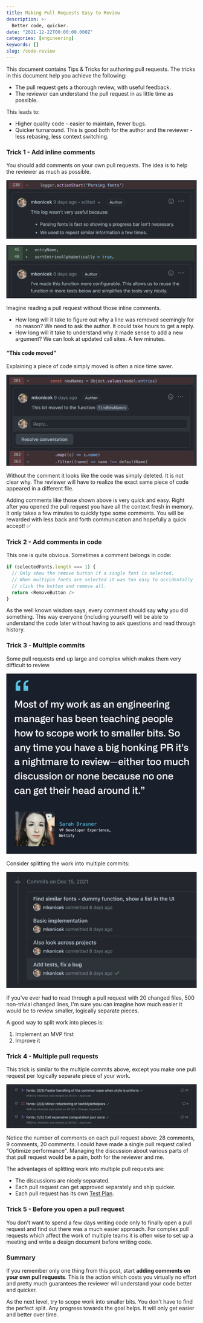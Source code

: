 ```yaml
---
title: Making Pull Requests Easy to Review
description: >-
  Better code, quicker.
date: "2021-12-22T00:00:00.000Z"
categories: [engineering]
keywords: []
slug: /code-review
---
```


This document contains Tips & Tricks for authoring pull requests. The tricks in this document help you achieve the following:

- The pull request gets a thorough review, with useful feedback.
- The reviewer can understand the pull request in as little time as possible.

This leads to:

- Higher quality code - easier to maintain, fewer bugs.
- Quicker turnaround. This is good both for the author and the reviewer - less rebasing, less context switching.

### Trick 1 - Add inline comments

You should add comments on your own pull requests. The idea is to help the reviewer as much as possible.

![Inline explanation example 2](./inline-explanation-2.png)

![Inline explanation example ](./inline-explanation.png)

Imagine reading a pull request without those inline comments.

- How long will it take to figure out why a line was removed seemingly for no reason? We need to ask the author. It could take hours to get a reply.
- How long will it take to understand why it made sense to add a new argument? We can look at updated call sites. A few minutes.

#### “This code moved”

Explaining a piece of code simply moved is often a nice time saver.

![Explaining code move](./move.png)

Without the comment it looks like the code was simply deleted. It is not clear why. The reviewer will have to realize the exact same piece of code appeared in a different file.

Adding comments like those shown above is very quick and easy. Right after you opened the pull request you have all the context fresh in memory. It only takes a few minutes to quickly type some comments. You will be rewarded with less back and forth communication and hopefully a quick accept! ✅

### Trick 2 - Add comments in code

This one is quite obvious. Sometimes a comment belongs in code:

```js
if (selectedFonts.length === 1) {
  // Only show the remove button if a single font is selected.
  // When multiple fonts are selected it was too easy to accidentally
  // click the button and remove all.
  return <RemoveButton />
}
```

As the well known wisdom says, every comment should say **why** you did something. This way everyone (including yourself) will be able to understand the code later without having to ask questions and read through history.

### Trick 3 - Multiple commits

Some pull requests end up large and complex which makes them very difficult to review.

![Sarah Drasner: Most of my work as an engineering manager has been teaching people how to scope work to smaller bits. So any time you have a big honking PR it's a nightmare to review - either too much discussion or none because no one can get their head around it.](./sarah2.png)

Consider splitting the work into multiple commits:

![Commits](./commits.png)

If you've ever had to read through a pull request with 20 changed files, 500 non-trivial changed lines, I'm sure you can imagine how much easier it would be to review smaller, logically separate pieces.

A good way to split work into pieces is:

1. Implement an MVP first
2. Improve it

### Trick 4 - Multiple pull requests

This trick is similar to the multiple commits above, except you make one pull request per logically separate piece of your work.

![Stack of pull requests](./stack.png)

Notice the number of comments on each pull request above: 28 comments, 9 comments, 20 comments. I could have made a single pull request called "Optimize performance". Managing the discussion about various parts of that pull request would be a pain, both for the reviewer and me.

The advantages of splitting work into multiple pull requests are:

- The discussions are nicely separated.
- Each pull request can get approved separately and ship quicker.
- Each pull request has its own [Test Plan](/what-is-a-test-plan).

### Trick 5 - Before you open a pull request

You don't want to spend a few days writing code only to finally open a pull request and find out there was a much easier approach. For complex pull requests which affect the work of multiple teams it is often wise to set up a meeting and write a design document before writing code.

### Summary

If you remember only one thing from this post, start **adding comments on your own pull requests**. This is the action which costs you virtually no effort and pretty much guarantees the reviewer will understand your code better and quicker.

As the next level, try to scope work into smaller bits. You don't have to find the perfect split. Any progress towards the goal helps. It will only get easier and better over time.
